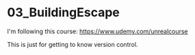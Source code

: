 # 03_BuildingEscape

I'm following this course: https://www.udemy.com/unrealcourse

This is just for getting to know version control.
